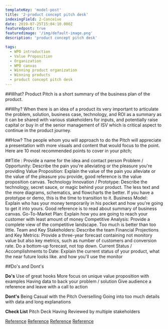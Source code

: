 ```yaml
---
templateKey: 'model-post'
title: '2-product concept pitch desk'
indexingField: 2-Conceive
date: 2019-07-25T15:04:10.000Z
featuredpost: true
featuredimage: '/img/default-image.png'
description: 'product concept pitch desk'

tags:
  - WPO introduction
  - Value Proposition
  - Organization
  - WPO canvas
  - Winning product organization
  - Winning products
  - product concept pitch desk
---
```


##What?
Product Pitch is a short summary of the business plan of the product.



##Why? 
When there is an idea of a product its very important to articulate the problem, solution, business case, technology, and ROI as a summary as it can be shared with various stakeholders for inputs, and potentially raise capital or buy in of the senior management of ISV which is critical aspect to continue in the product journey.

 

##How? 
The people whom you will approach to do the Pitch will appreciate a presentation with more visuals and content that would focus to the point. Here are 10 most recommended points to cover in your pitch;



##Title : Provide a name for the idea and contact person
Problem / Opportunity: Describe the pain you're alleviating or the pleasure you're providing
Value Proposition: Explain the value of the pain you alleviate or the value of the pleasure you provide, good reference is the value proposition canvas.
Technology Innovation / Prototype: Describe the technology, secret sauce, or magic behind your product. The less text and the more diagrams, schematics, and flowcharts the better. If you have a prototype or demo, this is the time to transition to it.
Business Model: Explain who has your money temporarily in his pocket and how you're going to get it into yours. Good reference is to read about summary of business canvas.
Go-To-Market Plan: Explain how you are going to reach your customer with least amount of money
Competitive Analysis: Provide a complete view of the competitive landscape. Too much is better than too little.
Team and Key Stakeholders: Describe the team
Financial Projections and Key Metrics: Provide a three-year forecast containing not monitory value but also key metrics, such as number of customers and conversion rate. Do a bottom-up forecast, not top down.
Current Status / Accomplishments to Date: Explain the current status of your product, what the near future looks like. and how you'll use the monitor


##Do's and Dont's

**Do's**
Use of great hooks
More focus on unique value proposition with examples
Having data to back your problem / solution
Give audience a reference and leave with a call to action


**Dont's**
Being Casual with the Pitch
Overselling
Going into too much details with data and long explanations


**Check List** 
Pitch Deck
Having Reviewed by multiple stakeholders


[Reference]('https://guykawasaki.com/the-only-10-slides-you-need-in-your-pitch/')
[Reference]('https://invest2start.com/blog/pitch-deck-complete-guide-pitch-presentation/')
[Reference]('https://www.youtube.com/watch?time_continue=28&v=QoAOzMTLP5s')
[Reference]('https://www.youtube.com/watch?time_continue=1&v=ReM1uqmVfP0')